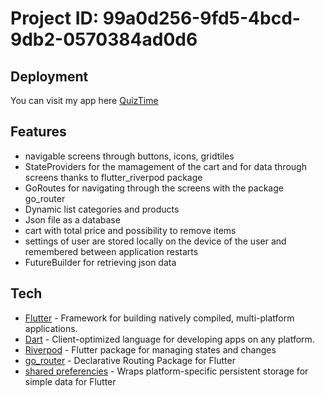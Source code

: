 # Project ID: 99a0d256-9fd5-4bcd-9db2-0570384ad0d6

## Deployment

You can visit my app here [QuizTime](https://giorgiagiro.github.io/dad-project2/#/)

## Features

- navigable screens through buttons, icons, gridtiles
- StateProviders for the mamagement of the cart and for data through screens thanks to flutter_riverpod package
- GoRoutes for navigating through the screens with the package go_router
- Dynamic list categories and products
- Json file as a database
- cart with total price and possibility to remove items
- settings of user are stored locally on the device of the user and remembered between application restarts 
- FutureBuilder for retrieving json data

## Tech

- [Flutter](https://flutter.dev/) - Framework for building natively compiled, multi-platform applications.
- [Dart](https://dart.dev/) - Client-optimized language for developing apps on any platform.
- [Riverpod](https://riverpod.dev/) -  Flutter package for managing states and changes
- [go_router](https://pub.dev/packages/go_router) - Declarative Routing Package for Flutter
- [shared preferencies](https://pub.dev/packages/shared_preferences) - Wraps platform-specific persistent storage for simple data for Flutter

